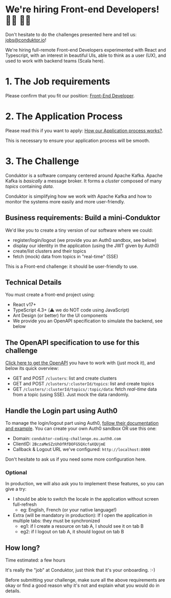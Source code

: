 # We're hiring Front-end Developers! 👨‍💻 👩‍💻

Don't hesitate to do the challenges presented here and tell us: jobs@conduktor.io!

We're hiring full-remote Front-end Developers experimented with React and Typescript, with an interest in beautiful UIs, able to think as a user (UX), and used to work with backend teams (Scala here).

# 1. The Job requirements

Please confirm that you fit our position: [Front-End Developer](https://apply.workable.com/conduktor/j/5F3415C656/).

# 2. The Application Process

Please read this if you want to apply: [How our Application process works?](../application-process.md).

This is necessary to ensure your application process will be smooth.

# 3. The Challenge

Conduktor is a software company centered around Apache Kafka.
Apache Kafka is _basically_ a message broker. It forms a _cluster_ composed of many _topics_ containing _data_.

Conduktor is simplifying how we work with Apache Kafka and how to monitor the systems more easily and more user-friendly.

## Business requirements: Build a mini-Conduktor

We'd like you to create a tiny version of our software where we could:
- register/login/logout (we provide you an Auth0 sandbox, see below)
- display our identity in the application (using the JWT given by Auth0)
- create/list clusters and their topics
- fetch (mock) data from topics in "real-time" (SSE)

This is a Front-end challenge: it should be user-friendly to use.

## Technical Details

You must create a front-end project using:

- React v17+
- TypeScript 4.3+ (⚠️ we do NOT code using JavaScript)
- Ant Design (or better) for the UI components
- We provide you an OpenAPI specification to simulate the backend, see below

## The OpenAPI specification to use for this challenge

[Click here to get the OpenAPI](openapi.yaml) you have to work with (just mock it), and below its quick overview:

- GET and POST `/clusters`: list and create clusters
- GET and POST `/clusters/:clusterId/topics`: list and create topics
- GET `/clusters/:clusterId/topics/:topic/data`: fetch _real-time_ data from a topic (using SSE). Just mock the data randomly.

## Handle the Login part using Auth0

To manage the login/logout part using Auth0, [follow their documentation and example](https://auth0.com/docs/quickstart/spa/react/01-login).
You can create your own Auth0 sandbox OR use this one:

- Domain: `conduktor-coding-challenge.eu.auth0.com`
- ClientID: `2BczaMeSZzUhOfRfDOFG5QXcfaXQUjmE`
- Callback & Logout URL we've configured: `http://localhost:8000`

Don't hesitate to ask us if you need some more configuration here.

### Optional

In production, we will also ask you to implement these features, so you can give a try:

- I should be able to switch the locale in the application without screen full-refresh
  - eg: English, French (or your native language!)
- Extra (will be mandatory in production): If I open the application in multiple tabs: they must be synchronized
  - eg1: if I create a resource on tab A, I should see it on tab B
  - eg2: if I logout on tab A, it should logout on tab B
  
## How long?

Time estimated: a few hours

It's really the "job" at Conduktor, just think that it's your onboarding. :-)

Before submitting your challenge, make sure all the above requirements are okay or find a good reason why it's not and explain what you would do in details.
